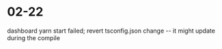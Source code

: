 # 02-22
  dashboard yarn start failed; revert tsconfig.json change -- it might update during the compile
